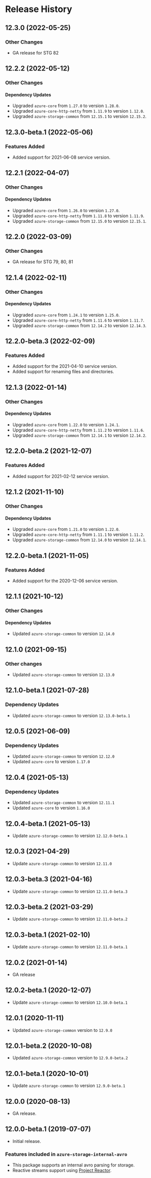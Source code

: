 # Release History

## 12.3.0 (2022-05-25)

### Other Changes
- GA release for STG 82

## 12.2.2 (2022-05-12)

### Other Changes

#### Dependency Updates

- Upgraded `azure-core` from `1.27.0` to version `1.28.0`.
- Upgraded `azure-core-http-netty` from `1.11.9` to version `1.12.0`.
- Upgraded `azure-storage-common` from `12.15.1` to version `12.15.2`.

## 12.3.0-beta.1 (2022-05-06)

### Features Added
- Added support for 2021-06-08 service version.

## 12.2.1 (2022-04-07)

### Other Changes
#### Dependency Updates
- Upgraded `azure-core` from `1.26.0` to version `1.27.0`.
- Upgraded `azure-core-http-netty` from `1.11.8` to version `1.11.9`.
- Upgraded `azure-storage-common` from `12.15.0` to version `12.15.1`.

## 12.2.0 (2022-03-09)

### Other Changes
- GA release for STG 79, 80, 81

## 12.1.4 (2022-02-11)

### Other Changes

#### Dependency Updates

- Upgraded `azure-core` from `1.24.1` to version `1.25.0`.
- Upgraded `azure-core-http-netty` from `1.11.6` to version `1.11.7`.
- Upgraded `azure-storage-common` from `12.14.2` to version `12.14.3`.

## 12.2.0-beta.3 (2022-02-09)

### Features Added
- Added support for the 2021-04-10 service version.
- Added support for renaming files and directories.

## 12.1.3 (2022-01-14)

### Other Changes

#### Dependency Updates

- Upgraded `azure-core` from `1.22.0` to version `1.24.1`.
- Upgraded `azure-core-http-netty` from `1.11.2` to version `1.11.6`.
- Upgraded `azure-storage-common` from `12.14.1` to version `12.14.2`.

## 12.2.0-beta.2 (2021-12-07)

### Features Added
- Added support for 2021-02-12 service version.

## 12.1.2 (2021-11-10)

### Other Changes

#### Dependency Updates

- Upgraded `azure-core` from `1.21.0` to version `1.22.0`.
- Upgraded `azure-core-http-netty` from `1.11.1` to version `1.11.2`.
- Upgraded `azure-storage-common` from `12.14.0` to version `12.14.1`.

## 12.2.0-beta.1 (2021-11-05)

### Features Added
- Added support for the 2020-12-06 service version.

## 12.1.1 (2021-10-12)

### Other Changes
#### Dependency Updates
- Updated `azure-storage-common` to version `12.14.0`

## 12.1.0 (2021-09-15)
### Other changes
- Updated `azure-storage-common` to version `12.13.0`

## 12.1.0-beta.1 (2021-07-28)
### Dependency Updates
- Updated `azure-storage-common` to version `12.13.0-beta.1`

## 12.0.5 (2021-06-09)
### Dependency Updates
- Updated `azure-storage-common` to version `12.12.0`
- Updated `azure-core` to version `1.17.0`

## 12.0.4 (2021-05-13)
### Dependency Updates
- Updated `azure-storage-common` to version `12.11.1`
- Updated `azure-core` to version `1.16.0`

## 12.0.4-beta.1 (2021-05-13)
- Update `azure-storage-common` to version `12.12.0-beta.1`

## 12.0.3 (2021-04-29)
- Update `azure-storage-common` to version `12.11.0`

## 12.0.3-beta.3 (2021-04-16)
- Update `azure-storage-common` to version `12.11.0-beta.3`

## 12.0.3-beta.2 (2021-03-29)
- Update `azure-storage-common` to version `12.11.0-beta.2`

## 12.0.3-beta.1 (2021-02-10)
- Update `azure-storage-common` to version `12.11.0-beta.1`

## 12.0.2 (2021-01-14)
- GA release

## 12.0.2-beta.1 (2020-12-07)
- Update `azure-storage-common` to version `12.10.0-beta.1`

## 12.0.1 (2020-11-11)
- Updated `azure-storage-common` version to `12.9.0`

## 12.0.1-beta.2 (2020-10-08)
- Updated `azure-storage-common` version to `12.9.0-beta.2`

## 12.0.1-beta.1 (2020-10-01)
- Update `azure-storage-common` to version `12.9.0-beta.1`

## 12.0.0 (2020-08-13)
- GA release.

## 12.0.0-beta.1 (2019-07-07)
- Initial release. 

### Features included in `azure-storage-internal-avro`
- This package supports an internal avro parsing for storage.
- Reactive streams support using [Project Reactor](https://projectreactor.io/).
